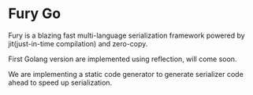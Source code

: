 # Fury Go
Fury is a blazing fast multi-language serialization framework powered by jit(just-in-time compilation) and zero-copy.

First Golang version are implemented using reflection, will come soon.

We are implementing a static code generator to generate serializer code ahead to speed up serialization.